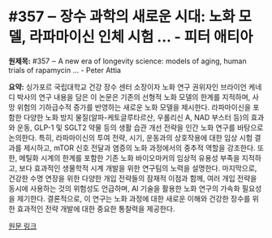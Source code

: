 # #357 ‒ 장수 과학의 새로운 시대: 노화 모델, 라파마이신 인체 시험 ... - 피터 애티아

**원제목:** #357 ‒ A new era of longevity science: models of aging, human trials of rapamycin ... - Peter Attia

**요약:** 싱가포르 국립대학교 건강 장수 센터 소장이자 노화 연구 권위자인 브라이언 케네디 박사의 연구 내용을 담은 이 논문은 기존의 선형적 노화 모델의 한계를 지적하며, 사망 위험의 기하급수적 증가를 반영하는 새로운 노화 모델을 제시한다.  라파마이신을 포함한 다양한 노화 방지 물질(알파-케토글루타르산, 우롤리신 A, NAD 부스터 등)의 효과와 운동, GLP-1 및 SGLT2 약물 등의 생활 습관 개선 전략을 인간 노화 연구를 바탕으로 논의한다. 특히, 라파마이신의 투여 전략, 시기, 운동과의 상호작용에 대한 임상 시험 결과를 제시하고,  mTOR 신호 전달과 염증의 노화 과정에서의 중추적 역할을 강조한다. 또한,  메틸화 시계의 한계를 포함한 기존 노화 바이오마커의 임상적 유용성 부족을 지적하고, 보다 효과적인 생물학적 시계 개발을 위한 연구팀의 노력을 설명한다.  마지막으로, 건강한 수명 연장을 위한 다양한 개입 전략들의 잠재적 이점과 함께,  여러 개입 전략을 동시에 사용하는 것의 위험성도 언급하며,  AI 기술을 활용한 노화 연구의 가속화 필요성을 제기한다.  결론적으로, 이 연구는 노화 과정에 대한 새로운 이해와 건강한 장수를 위한 효과적인 전략 개발에 대한 중요한 통찰력을 제공한다.

[원문 링크](https://peterattiamd.com/briankennedy/)
